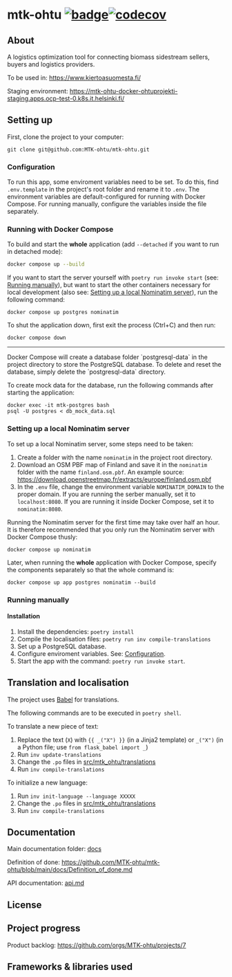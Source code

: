 # mtk-ohtu [![badge](https://github.com/MTK-ohtu/mtk-ohtu/workflows/CI/badge.svg)](https://github.com/MTK-ohtu/mtk-ohtu/actions)[![codecov](https://codecov.io/gh/MTK-ohtu/mtk-ohtu/graph/badge.svg?token=U4WI4WSGPC)](https://codecov.io/gh/MTK-ohtu/mtk-ohtu)

## About
A logistics optimization tool for connecting biomass sidestream sellers, buyers and logistics providers.

To be used in: https://www.kiertoasuomesta.fi/

Staging environment: https://mtk-ohtu-docker-ohtuprojekti-staging.apps.ocp-test-0.k8s.it.helsinki.fi/

## Setting up

First, clone the project to your computer:
```
git clone git@github.com:MTK-ohtu/mtk-ohtu.git
```

### Configuration

To run this app, some enviroment variables need to be set. To do this, find `.env.template` in the project's root folder and rename it to `.env`. The environment variables are default-configured for running with Docker Compose. For running manually, configure the variables inside the file separately.

### Running with Docker Compose

To build and start the **whole** application (add `--detached` if you want to run in detached mode):
```bash
docker compose up --build
```
If you want to start the server yourself with `poetry run invoke start` (see: [Running manually](#running-manually)), but want to start the other containers necessary for local development (also see: [Setting up a local Nominatim server](#setting-up-a-local-nominatim-server)), run the following command:
```
docker compose up postgres nominatim
```
To shut the application down, first exit the process (Ctrl+C) and then run:
```
docker compose down
```
<hr>
Docker Compose will create a database folder `postgresql-data` in the project directory to store the PostgreSQL database. To delete and reset the database, simply delete the `postgresql-data` directory.

To create mock data for the database, run the following commands after starting the application:
```
docker exec -it mtk-postgres bash
psql -U postgres < db_mock_data.sql
```

### Setting up a local Nominatim server
To set up a local Nominatim server, some steps need to be taken:
1. Create a folder with the name `nominatim` in the project root directory.
1. Download an OSM PBF map of Finland and save it in the `nominatim` folder with the name `finland.osm.pbf`. An example source: https://download.openstreetmap.fr/extracts/europe/finland.osm.pbf
3. In the `.env` file, change the environment variable `NOMINATIM_DOMAIN` to the proper domain. If you are running the serber manually, set it to `localhost:8080`. If you are running it inside Docker Compose, set it to `nominatim:8080`.

Running the Nominatim server for the first time may take over half an hour. It is therefore recommended that you only run the Nominatim server with Docker Compose thusly:
```
docker compose up nominatim
```

Later, when running the **whole** application with Docker Compose, specify the components separately so that the whole command is:
```
docker compose up app postgres nominatim --build
```

### Running manually

#### Installation

1. Install the dependencies: `poetry install`
2. Compile the localisation files: `poetry run inv compile-translations`
3. Set up a PostgreSQL database.
4. Configure enviroment variables. See: [Configuration](#configuration).
5. Start the app with the command: `poetry run invoke start`.

## Translation and localisation
The project uses [Babel](https://python-babel.github.io/flask-babel/) for translations.

The following commands are to be executed in `poetry shell`.

To translate a new piece of text:
1. Replace the text (`X`) with `{{ _("X") }}` (in a Jinja2 template) or `_("X")` (in a Python file; use `from flask_babel import _`)
2. Run `inv update-translations`
3. Change the `.po` files in [src/mtk_ohtu/translations](./src/mtk_ohtu/translations)
4. Run `inv compile-translations`

To initialize a new language:
1. Run `inv init-language --language XXXXX`
2. Change the `.po` files in [src/mtk_ohtu/translations](./src/mtk_ohtu/translations)
3. Run `inv compile-translations`

## Documentation

Main documentation folder: [docs](./docs/)

Definition of done: https://github.com/MTK-ohtu/mtk-ohtu/blob/main/docs/Definition_of_done.md

API documentation: [api.md](./docs/api.md)

## License

## Project progress

Product backlog: https://github.com/orgs/MTK-ohtu/projects/7

## Frameworks & libraries used

